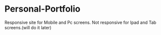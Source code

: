 # Personal-Portfolio
Responsive site for Mobile and Pc screens. Not responsive for Ipad and Tab screens.(will do it later)
